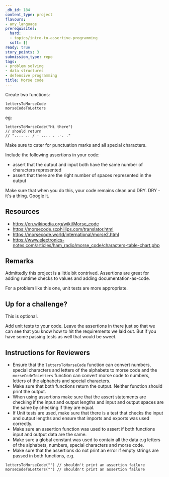 ```yaml
---
_db_id: 184
content_type: project
flavours:
- any_language
prerequisites:
  hard:
  - topics/intro-to-assertive-programming
  soft: []
ready: true
story_points: 3
submission_type: repo
tags:
- problem solving
- data structures
- defensive programming
title: Morse code
---
```


Create two functions:

```
lettersToMorseCode
morseCodeToLetters
```

eg:

```
lettersToMorseCode("Hi there")
// should return
// ".... .. / - .... . .-. ."
```

Make sure to cater for punctuation marks and all special characters.

Include the following assertions in your code:

- assert that the output and input both have the same number of characters represented
- assert that there are the right number of spaces represented in the output

Make sure that when you do this, your code remains clean and DRY. DRY - it's a thing. Google it.

## Resources

- https://en.wikipedia.org/wiki/Morse_code
- https://morsecode.scphillips.com/translator.html
- https://morsecode.world/international/morse2.html
- https://www.electronics-notes.com/articles/ham_radio/morse_code/characters-table-chart.php

## Remarks

Admittedly this project is a little bit contrived. Assertions are great for adding runtime checks to values and adding documentation-as-code.

For a problem like this one, unit tests are more appropriate. 

## Up for a challenge?

This is optional.

Add unit tests to your code. Leave the assertions in there just so that we can see that you know how to hit the requirements we laid out. But if you have some passing tests as well that would be sweet.

## Instructions for Reviewers

- Ensure that the `lettersToMorseCode` function can convert numbers, special characters and letters of the alphabets to morse code and the `morseCodeToLetters` function can convert morse code to numbers, letters of the alphabets and special characters.
- Make sure that both functions return the output. Neither function should print the output.
- When using assertions make sure that the assert statements are checking if the input and output lengths and input and output spaces are the same by checking if they are equal.
- If Unit tests are used, make sure that there is a test that checks the input and output lengths and ensure that imports and exports was used correctly.
- Make sure an assertion function was used to assert if both functions input and output data are the same.
- Make sure a global constant was used to contain all the data e.g letters of the alphabets, numbers, special characters and morse code.
- Make sure that the assertions do not print an error if empty strings are passed in both functions, e.g. 

```
lettersToMorseCode("") // shouldn't print an assertion failure
morseCodeToLetters("") // shouldn't print an assertion failure
```
